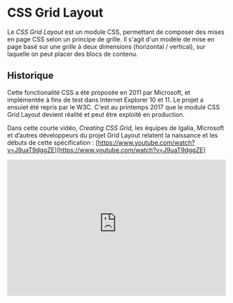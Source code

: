 # CSS Grid Layout

Le *CSS Grid Layout* est un module CSS, permettant de composer des mises en page CSS selon un principe de grille. Il s'agit d'un modèle de mise en page basé sur une *grille* à deux dimensions (horizontal / vertical), sur laquelle on peut placer des blocs de contenu.

## Historique 

Cette fonctionalité CSS a été proposée en 2011 par Microsoft, et implémentée à fins de test dans Internet Explorer 10 et 11. Le projet a ensuiet été repris par le W3C. C'est au printemps 2017 que le module CSS Grid Layout devient réalité et peut être exploité en production. 

Dans cette courte vidéo, *Creating CSS Grid*, les équipes de Igalia, Microsoft et d’autres développeurs du projet Grid Layout relatent la naissance et les débuts de cette spécification :
[https://www.youtube.com/watch?v=J9uaT9dggZE](https://www.youtube.com/watch?v=J9uaT9dggZE)

<iframe width="100%" height="315" src="https://www.youtube-nocookie.com/embed/J9uaT9dggZE" title="YouTube video player" frameborder="0" allow="accelerometer; autoplay; clipboard-write; encrypted-media; gyroscope; picture-in-picture" allowfullscreen></iframe>

